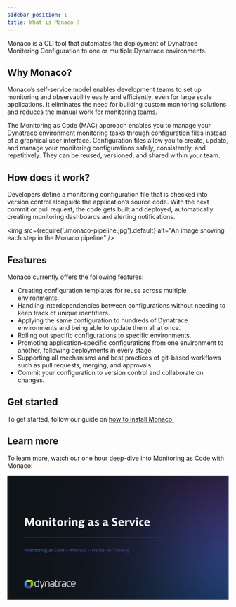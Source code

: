 ```yaml
---
sidebar_position: 1
title: What is Monaco ?
---
```


Monaco is a CLI tool that automates the deployment of Dynatrace Monitoring Configuration to one or multiple Dynatrace environments.

## Why Monaco?

Monaco’s self-service model enables development teams to set up monitoring and observability easily and efficiently, even for large scale applications. It eliminates the need for building custom monitoring solutions and reduces the manual work for monitoring teams.  

The Monitoring as Code (MAC) approach enables you to manage your Dynatrace environment monitoring tasks through configuration files instead of a graphical user interface. Configuration files allow you to create, update, and manage your monitoring configurations safely, consistently, and repetitively. They can be reused, versioned, and shared within your team.

## How does it work? 

Developers define a monitoring configuration file that is checked into version control alongside the application’s source code. With the next commit or pull request, the code gets built and deployed, automatically creating monitoring dashboards and alerting notifications. 

<img
  src={require('./monaco-pipeline.jpg').default}
  alt="An image showing each step in the Monaco pipeline"
/> 


## Features

Monaco currently offers the following features:
- Creating configuration templates for reuse across multiple environments. 
- Handling interdependencies between configurations without needing to keep track of unique identifiers. 
- Applying the same configuration to hundreds of Dynatrace environments and being able to update them all at once. 
- Rolling out specific configurations to specific environments. 
- Promoting application-specific configurations from one environment to another, following deployments in every stage. 
- Supporting all mechanisms and best practices of git-based workflows such as pull requests, merging, and approvals. 
- Commit your configuration to version control and collaborate on changes. 

## Get started

To get started, follow our guide on [how to install Monaco.](./installation)

## Learn more

To learn more, watch our one hour deep-dive into Monitoring as Code with Monaco:

[![Intro to Monaco video thumbnail](./monaco-video-thumbnail.jpg)](https://www.youtube.com/watch?v=8MCua6Ip_0E) 
